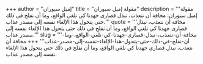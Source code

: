 +++
author = "إميل سيوران"
title = "مقولة إميل سيوران"
description = '''مقولة إميل سيوران: مخافة أن نتعذب، نبذل قصارى جهدنا كي نلغي الواقع، وما أن نفلح في ذلك حتى يتحول هذا الإلغاء نفسه إلى مصدر عذاب.'''
quote = '''مخافة أن نتعذب، نبذل قصارى جهدنا كي نلغي الواقع، وما أن نفلح في ذلك حتى يتحول هذا الإلغاء نفسه إلى مصدر عذاب.'''
slug = '''مخافة-أن-نتعذب،-نبذل-قصارى-جهدنا-كي-نلغي-الواقع،-وما-أن-نفلح-في-ذلك-حتى-يتحول-هذا-الإلغاء-نفسه-إلى-مصدر-عذاب'''
+++
مخافة أن نتعذب، نبذل قصارى جهدنا كي نلغي الواقع، وما أن نفلح في ذلك حتى يتحول هذا الإلغاء نفسه إلى مصدر عذاب.
